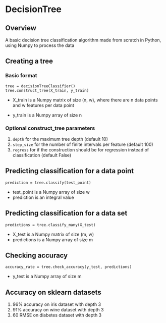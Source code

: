 # DecisionTree

## Overview
A basic decision tree classification algorithm made from scratch in Python, using Numpy to process the data

## Creating a tree

### Basic format
```
tree = decisionTreeClassifier()
tree.construct_tree(X_train, y_train)
```
- X_train is a Numpy matrix of size (n, w), where there are n data points and w features per data point

- y_train is a Numpy array of size n

### Optional construct_tree parameters
1) `depth` for the maximum tree depth (default 10)
2) `step_size` for the number of finite intervals per feature (default 100)
3) `regress` for if the construction should be for regression instead of classification (default False)

##  Predicting classification for a data point
```
prediction = tree.classify(test_point)
```
- test_point is a Numpy array of size w
- prediction is an integral value

##  Predicting classification for a data set
```
predictions = tree.classify_many(X_test)
```
- X_test is a Numpy matrix of size (m, w)
- predictions is a Numpy array of size m

##  Checking accuracy
```
accuracy_rate = tree.check_accuracy(y_test, predictions)
```
- y_test is a Numpy array of size m

## Accuracy on sklearn datasets
1) 96% accuracy on iris dataset with depth 3
2) 91% accuracy on wine dataset with depth 3
3) 60 RMSE on diabetes dataset with depth 3
